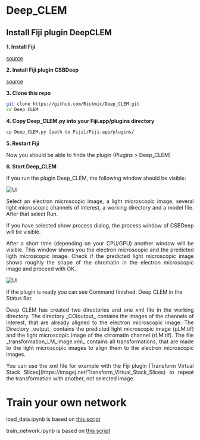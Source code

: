 # Deep_CLEM

## Install Fiji plugin DeepCLEM

**1. Install Fiji**

[source](https://imagej.net/Fiji/Downloads)

**2. Install Fiji plugin CSBDeep**

[source](https://github.com/CSBDeep/CSBDeep_website/wiki/CSBDeep-in-Fiji-%E2%80%93-Installation)

**3. Clone this repo**

```sh
git clone https://github.com/Rickmic/Deep_CLEM.git
cd Deep_CLEM
```

**4. Copy Deep_CLEM.py into your Fiji.app/plugins directory**

```sh
cp Deep_CLEM.py [path to Fiji]/Fiji.app/plugins/
```

**5. Restart Fiji**

Now you should be able to finde the plugin (Plugins > Deep_CLEM)

**6. Start Deep_CLEM**

If you run the plugin Deep_CLEM, the following window should be visible:

![UI](../assets/GUI1.png?raw=true?style=centerme)

<p align="justify">
Select an electron microscopic image, a light microscopic image, several light microscopic channels of interest, a working           directory and a model file. After that select Run.
</p>
<p align="justify">
If you have selected show process dialog, the process window of CSBDeep will be visible.
</p>
<p align="justify">
After a short time (depending on your CPU/GPU) another window will be visible. This window shows you the electron microscopic and the predicted ligth microscopic image. Check if the predicted light microscopic image shows roughly the shape of the chromatin in the electron microscopic image and proceed with OK.
</p>

![UI](../assets/GUI2.png?raw=true?style=centerme)


If the plugin is ready you can see Command finished: Deep CLEM in the Status Bar.
<p align="justify">
Deep CLEM has created two directories and one xml file in the working directory. The directory _COIoutput_ contains the images of the channels of interest, that are already aligned to the electron microscopic image. The Directory _output_ contains the predicted light microscopic image (pLM.tif) and the light microscopic image of the chromatin channel (rLM.tif). The file _transformation_LM_image.xml_ contains all transformations, that are made to the light microscopic images to align them to the electron microscopic images. </p>
<p align="justify">
You can use the xml file for example with the Fiji plugin [Transform Virtual Stack Slices](https://imagej.net/Transform_Virtual_Stack_Slices) to repeat the transformation with another, not selected image.
</p>

# Train your own network


load_data.ipynb is based on [this script](https://nbviewer.jupyter.org/url/csbdeep.bioimagecomputing.com/examples/denoising3D/1_datagen.ipynb)

train_network.ipynb is based on [this script](https://nbviewer.jupyter.org/url/csbdeep.bioimagecomputing.com/examples/denoising3D/2_training.ipynb)
